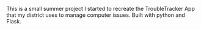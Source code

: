 This is a small summer project I started to recreate the TroubleTracker App that my district uses to manage computer issues. Built with python and Flask. 
